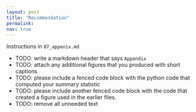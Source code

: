 ```yaml
---
layout: post
title: "Recommendation"
permalink:
nav: true
---
```


Instructions in `07_appenix.md`

- TODO: write a markdown header that says `Appendix`
- TODO: attach any additional figures that you produced with
  short captions
- TODO: please include a fenced code block with the python code that
  computed your summary statistic
- TODO: please include another fenced code block with the code that
  created a figure used in the earlier files.
- TODO: remove all unneeded text

